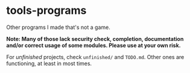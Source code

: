 # tools-programs
Other programs I made that's not a game.

**Note: Many of those lack security check, 
completion, documentation and/or correct usage of some modules. 
Please use at your own risk.**

For *unfinished* projects, check `unfinished/` and `TODO.md`. Other ones are functioning, 
at least in most times.
